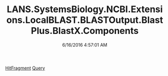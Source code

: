 ﻿---
title: LANS.SystemsBiology.NCBI.Extensions.LocalBLAST.BLASTOutput.BlastPlus.BlastX.Components
date: 6/16/2016 4:57:01 AM
---

[HitFragment](T-LANS.SystemsBiology.NCBI.Extensions.LocalBLAST.BLASTOutput.BlastPlus.BlastX.Components.HitFragment.html)
[Query](T-LANS.SystemsBiology.NCBI.Extensions.LocalBLAST.BLASTOutput.BlastPlus.BlastX.Components.Query.html)
